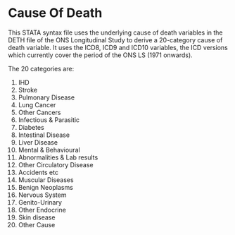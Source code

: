 # Cause Of Death
This STATA syntax file uses the underlying cause of death variables in the DETH file of the ONS Longitudinal Study to derive a 20-category cause of death variable. It uses the ICD8, ICD9 and ICD10 variables, the ICD versions which currently cover the period of the ONS LS (1971 onwards).

The 20 categories are:
1. IHD
2. Stroke
3. Pulmonary Disease
4. Lung Cancer
5. Other Cancers
6. Infectious & Parasitic
7. Diabetes
8. Intestinal Disease
9. Liver Disease
10. Mental & Behavioural
11. Abnormalities & Lab results
12. Other Circulatory Disease
13. Accidents etc
14. Muscular Diseases
15. Benign Neoplasms
16. Nervous System
17. Genito-Urinary
18. Other Endocrine
19. Skin disease
20. Other Cause
